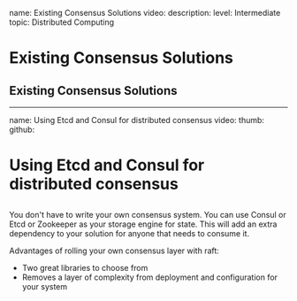 name: Existing Consensus Solutions
video: 
description: 
level: Intermediate
topic: Distributed Computing
# Existing Consensus Solutions
## Existing Consensus Solutions

---
name: Using Etcd and Consul for distributed consensus
video: 
thumb:
github:
# Using Etcd and Consul for distributed consensus
## 

You don't have to write your own consensus system.  You can use Consul or Etcd or Zookeeper as your storage engine for state. This will add an extra dependency to your solution for anyone that needs to consume it.

Advantages of rolling your own consensus layer with raft:
- Two great libraries to choose from
- Removes a layer of complexity from deployment and configuration for your system